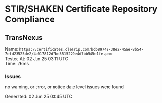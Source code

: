 # STIR/SHAKEN Certificate Repository Compliance

## TransNexus

Name: `https://certificates.clearip.com/bcb89748-38e2-45ae-8b54-7efd23525de2/4b017812d7be5515229e4d7bb545e1fe.pem`\
Tested At: 02 Jun 25 03:11 UTC\
Time: 26ms

### Issues

no warning, or error, or notice date level issues were found

Generated: 02 Jun 25 03:45 UTC